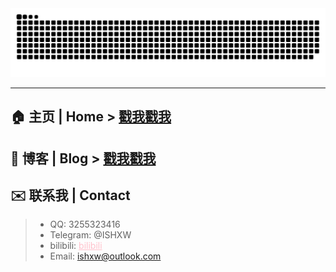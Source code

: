 <div align="center">
 <img src="https://github.com/ishxw/ishxw/blob/boom/github-contribution-grid-snake.svg" />
</div>
<hr/>

## 🏠 主页 | Home >  [戳我戳我](https://ishxw.com/)
## 🔗 博客 | Blog >  [戳我戳我](https://blog.ishxw.com/)
## ✉️ 联系我 | Contact
> - QQ: 3255323416
> - Telegram: @ISHXW
> - bilibili: <a style="color: pink;" href="https://space.bilibili.com/1140868302">bilibili</a>
> - Email: ishxw@outlook.com
